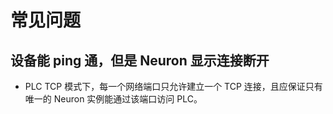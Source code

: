 # 常见问题

## 设备能 ping 通，但是 Neuron 显示连接断开
 
* PLC TCP 模式下，每一个网络端口只允许建立一个 TCP 连接，且应保证只有唯一的 Neuron 实例能通过该端口访问 PLC。
  